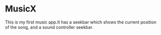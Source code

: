 # MusicX
This is my first music app.It has a seekbar which shows the current position of the song, and a sound controller seekbar.
